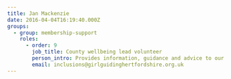 ```yaml
---
title: Jan Mackenzie
date: 2016-04-04T16:19:40.000Z
groups:
  - group: membership-support
    roles:
      - order: 9
        job_title: County wellbeing lead volunteer
        person_intro: Provides information, guidance and advice to our members and volunteers around topics such as mental health and wellbeing.
        email: inclusions@girlguidinghertfordshire.org.uk
---
```

